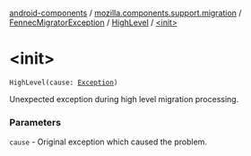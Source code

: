 [android-components](../../../index.md) / [mozilla.components.support.migration](../../index.md) / [FennecMigratorException](../index.md) / [HighLevel](index.md) / [&lt;init&gt;](./-init-.md)

# &lt;init&gt;

`HighLevel(cause: `[`Exception`](https://kotlinlang.org/api/latest/jvm/stdlib/kotlin/-exception/index.html)`)`

Unexpected exception during high level migration processing.

### Parameters

`cause` - Original exception which caused the problem.